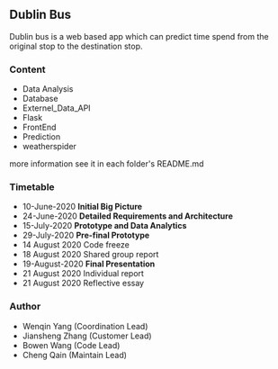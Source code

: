 ## Dublin Bus
Dublin bus is a web based app which can predict time spend from the original stop to the destination stop.

### Content
- Data Analysis
- Database
- Externel_Data_API
- Flask
- FrontEnd
- Prediction
- weatherspider

more information see it in each folder's README.md

### Timetable
- 10-June-2020   **Initial Big Picture**
- 24-June-2020   **Detailed Requirements and Architecture**
- 15-July-2020   **Prototype and Data Analytics**
- 29-July-2020   **Pre-final Prototype**
- 14 August 2020 Code freeze 
- 18 August 2020 Shared group report
- 19-August-2020 **Final Presentation**
- 21 August 2020 Individual report
- 21 August 2020 Reflective essay
    

### Author    
- Wenqin Yang (Coordination Lead)
- Jiansheng Zhang (Customer Lead)
- Bowen Wang (Code Lead)
- Cheng Qain (Maintain Lead)
